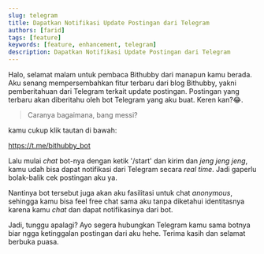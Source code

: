 ```yaml
---
slug: telegram
title: Dapatkan Notifikasi Update Postingan dari Telegram
authors: [farid]
tags: [feature]
keywords: [feature, enhancement, telegram]
description: Dapatkan Notifikasi Update Postingan dari Telegram
---
```


Halo, selamat malam untuk pembaca Bithubby dari manapun kamu berada. Aku senang mempersembahkan fitur terbaru dari blog Bithubby, yakni pemberitahuan dari Telegram terkait update postingan. Postingan yang terbaru akan diberitahu oleh bot Telegram yang aku buat. Keren kan?😂.

<!-- truncate -->

> Caranya bagaimana, bang messi?

kamu cukup klik tautan di bawah:

https://t.me/bithubby_bot

Lalu mulai _chat_ bot-nya dengan ketik '/start' dan kirim dan _jeng jeng jeng_, kamu udah bisa dapat notifikasi dari Telegram secara _real time_. Jadi gaperlu bolak-balik cek postingan aku ya.

Nantinya bot tersebut juga akan aku fasilitasi untuk chat _anonymous_, sehingga kamu bisa feel free chat sama aku tanpa diketahui identitasnya karena kamu _chat_ dan dapat notifikasinya dari bot.

Jadi, tunggu apalagi? Ayo segera hubungkan Telegram kamu sama botnya biar ngga ketinggalan postingan dari aku hehe. Terima kasih dan selamat berbuka puasa.
